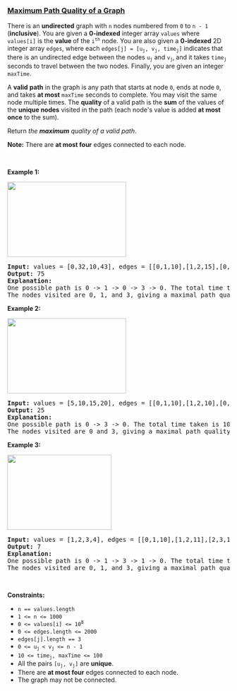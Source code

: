 ### [Maximum Path Quality of a Graph](https://leetcode.com/problems/maximum-path-quality-of-a-graph)

<p>There is an <strong>undirected</strong> graph with <code>n</code> nodes numbered from <code>0</code> to <code>n - 1</code> (<strong>inclusive</strong>). You are given a <strong>0-indexed</strong> integer array <code>values</code> where <code>values[i]</code> is the <strong>value </strong>of the <code>i<sup>th</sup></code> node. You are also given a <strong>0-indexed</strong> 2D integer array <code>edges</code>, where each <code>edges[j] = [u<sub>j</sub>, v<sub>j</sub>, time<sub>j</sub>]</code> indicates that there is an undirected edge between the nodes <code>u<sub>j</sub></code> and <code>v<sub>j</sub></code>,<sub> </sub>and it takes <code>time<sub>j</sub></code> seconds to travel between the two nodes. Finally, you are given an integer <code>maxTime</code>.</p>

<p>A <strong>valid</strong> <strong>path</strong> in the graph is any path that starts at node <code>0</code>, ends at node <code>0</code>, and takes <strong>at most</strong> <code>maxTime</code> seconds to complete. You may visit the same node multiple times. The <strong>quality</strong> of a valid path is the <strong>sum</strong> of the values of the <strong>unique nodes</strong> visited in the path (each node&#39;s value is added <strong>at most once</strong> to the sum).</p>

<p>Return <em>the <strong>maximum</strong> quality of a valid path</em>.</p>

<p><strong>Note:</strong> There are <strong>at most four</strong> edges connected to each node.</p>

<p>&nbsp;</p>
<p><strong>Example 1:</strong></p>
<img alt="" src="https://assets.leetcode.com/uploads/2021/10/19/ex1drawio.png" style="width: 269px; height: 170px;" />
<pre>
<strong>Input:</strong> values = [0,32,10,43], edges = [[0,1,10],[1,2,15],[0,3,10]], maxTime = 49
<strong>Output:</strong> 75
<strong>Explanation:</strong>
One possible path is 0 -&gt; 1 -&gt; 0 -&gt; 3 -&gt; 0. The total time taken is 10 + 10 + 10 + 10 = 40 &lt;= 49.
The nodes visited are 0, 1, and 3, giving a maximal path quality of 0 + 32 + 43 = 75.
</pre>

<p><strong>Example 2:</strong></p>
<img alt="" src="https://assets.leetcode.com/uploads/2021/10/19/ex2drawio.png" style="width: 269px; height: 170px;" />
<pre>
<strong>Input:</strong> values = [5,10,15,20], edges = [[0,1,10],[1,2,10],[0,3,10]], maxTime = 30
<strong>Output:</strong> 25
<strong>Explanation:</strong>
One possible path is 0 -&gt; 3 -&gt; 0. The total time taken is 10 + 10 = 20 &lt;= 30.
The nodes visited are 0 and 3, giving a maximal path quality of 5 + 20 = 25.
</pre>

<p><strong>Example 3:</strong></p>
<img alt="" src="https://assets.leetcode.com/uploads/2021/10/19/ex31drawio.png" style="width: 236px; height: 170px;" />
<pre>
<strong>Input:</strong> values = [1,2,3,4], edges = [[0,1,10],[1,2,11],[2,3,12],[1,3,13]], maxTime = 50
<strong>Output:</strong> 7
<strong>Explanation:</strong>
One possible path is 0 -&gt; 1 -&gt; 3 -&gt; 1 -&gt; 0. The total time taken is 10 + 13 + 13 + 10 = 46 &lt;= 50.
The nodes visited are 0, 1, and 3, giving a maximal path quality of 1 + 2 + 4 = 7.
</pre>

<p>&nbsp;</p>
<p><strong>Constraints:</strong></p>

<ul>
	<li><code>n == values.length</code></li>
	<li><code>1 &lt;= n &lt;= 1000</code></li>
	<li><code>0 &lt;= values[i] &lt;= 10<sup>8</sup></code></li>
	<li><code>0 &lt;= edges.length &lt;= 2000</code></li>
	<li><code>edges[j].length == 3 </code></li>
	<li><code>0 &lt;= u<sub>j </sub>&lt; v<sub>j</sub> &lt;= n - 1</code></li>
	<li><code>10 &lt;= time<sub>j</sub>, maxTime &lt;= 100</code></li>
	<li>All the pairs <code>[u<sub>j</sub>, v<sub>j</sub>]</code> are <strong>unique</strong>.</li>
	<li>There are <strong>at most four</strong> edges connected to each node.</li>
	<li>The graph may not be connected.</li>
</ul>
